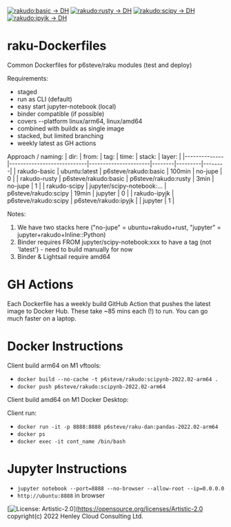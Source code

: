 [![rakudo:basic -> DH](https://github.com/p6steve/raku-Dockerfiles/actions/workflows/basic-ma-weekly.yaml/badge.svg)](https://github.com/p6steve/raku-Dockerfiles/actions/workflows/basic-ma-weekly.yaml)
[![rakudo:rusty -> DH](https://github.com/p6steve/raku-Dockerfiles/actions/workflows/rusty-ma-weekly.yaml/badge.svg)](https://github.com/p6steve/raku-Dockerfiles/actions/workflows/rusty-ma-weekly.yaml)
[![rakudo:scipy -> DH](https://github.com/p6steve/raku-Dockerfiles/actions/workflows/scipy-ma-weekly.yaml/badge.svg)](https://github.com/p6steve/raku-Dockerfiles/actions/workflows/scipy-ma-weekly.yaml)
[![rakudo:ipyjk -> DH](https://github.com/p6steve/raku-Dockerfiles/actions/workflows/ipyjk-ma-weekly.yaml/badge.svg)](https://github.com/p6steve/raku-Dockerfiles/actions/workflows/ipyjk-ma-weekly.yaml)

# raku-Dockerfiles
Common Dockerfiles for p6steve/raku modules (test and deploy)

Requirements:
* staged
* run as CLI (default)
* easy start jupyter-notebook (local)
* binder compatible (if possible)
* covers --platform linux/arm64, linux/amd64
* combined with buildx as single image
* stacked, but limited branching
* weekly latest as GH actions

Approach / naming:
| dir:         | from:                      | tag:                 | time:  | stack:  | layer: |
|--------------|----------------------------|----------------------|--------|---------|--------|
| rakudo-basic | ubuntu:latest              | p6steve/rakudo:basic | 100min | no-jupe |    0   | 
| rakudo-rusty | p6steve/rakudo:basic       | p6steve/rakudo:rusty |   3min | no-jupe |    1   |
| rakudo-scipy | jupyter/scipy-notebook:... | p6steve/rakudo:scipy |  19min | jupyter |    0   |
| rakudo-ipyjk | p6steve/rakudo:scipy       | p6steve/rakudo:ipyjk |        | jupyter |    1   |

Notes:
1. We have two stacks here ("no-jupe" = ubuntu+rakudo+rust, "jupyter" = jupyter+rakudo+Inline::Python)
1. Binder requires FROM jupyter/scipy-notebook:xxx to have a tag (not 'latest') - need to build manually for now
1. Binder & Lightsail require amd64

# GH Actions

Each Dockerfile has a weekly build GitHub Action that pushes the latest image to Docker Hub. These take ~85 mins each (!) to run. You can go much faster on a laptop.

# Docker Instructions

Client build arm64 on M1 vftools:

* ```docker build --no-cache -t p6steve/rakudo:scipynb-2022.02-arm64 .```
* ```docker push p6steve/rakudo:scipynb-2022.02-arm64```

Client build amd64 on M1 Docker Desktop:

Client run:

* ```docker run -it -p 8888:8888 p6steve/raku-dan:pandas-2022.02-arm64```
* ```docker ps```
* ```docker exec -it cont_name /bin/bash```

# Jupyter Instructions

* ```jupyter notebook --port=8888 --no-browser --allow-root --ip=0.0.0.0```
* ```http://ubuntu:8888``` in browser

[![License: Artistic-2.0](https://img.shields.io/badge/License-Artistic%202.0-0298c3.svg)](https://opensource.org/licenses/Artistic-2.0
copyright(c) 2022 Henley Cloud Consulting Ltd.

